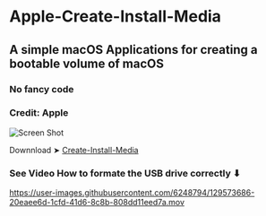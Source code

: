 # Apple-Create-Install-Media
## A simple macOS Applications for creating a bootable volume of macOS
### No fancy code
### Credit: Apple

![Screen Shot ](https://user-images.githubusercontent.com/6248794/129571626-11e1ab0f-3e72-4c4a-b933-516b46eced7b.png)

Downnload ➤ [Create-Install-Media](https://github.com/chris1111/Apple-Create-Install-Media/raw/main/Create%20Install%20Media.zip)

### See Video How to formate the USB drive correctly ⬇︎
https://user-images.githubusercontent.com/6248794/129573686-20eaee6d-1cfd-41d6-8c8b-808dd11eed7a.mov
